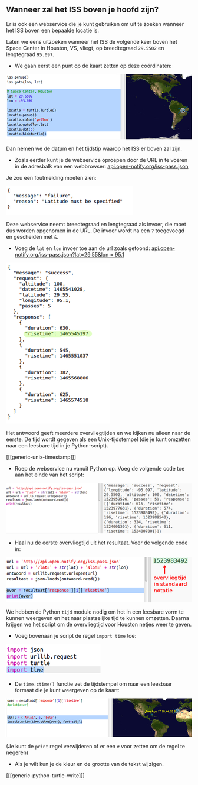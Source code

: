 ## Wanneer zal het ISS boven je hoofd zijn?

Er is ook een webservice die je kunt gebruiken om uit te zoeken wanneer het ISS boven een bepaalde locatie is.

Laten we eens uitzoeken wanneer het ISS de volgende keer boven het Space Center in Houston, VS, vliegt, op breedtegraad `29.5502` en lengtegraad `95.097`.

+ We gaan eerst een punt op de kaart zetten op deze coördinaten:

![screenshot](images/iss-houston.png)

Dan nemen we de datum en het tijdstip waarop het ISS er boven zal zijn.

+ Zoals eerder kunt je de webservice oproepen door de URL in te voeren in de adresbalk van een webbrowser: <a href="http://api.open-notify.org/iss-pass.json" target="_blank"> api.open-notify.org/iss-pass.json </a>

Je zou een foutmelding moeten zien:

![screenshot](images/iss-pass-error.png)

Deze webservice neemt breedtegraad en lengtegraad als invoer, die moet dus worden opgenomen in de URL. De invoer wordt na een `?` toegevoegd en gescheiden met `&`.

+ Voeg de `lat` en `lon` invoer toe aan de url zoals getoond: <a href="http://api.open-notify.org/iss-pass.json?lat=29.55&lon=95.1" target="_blank"> api.open-notify.org/iss-pass.json?lat=29.55&lon = 95.1 </a>

![screenshot](images/iss-passtimes.png)

Het antwoord geeft meerdere overvliegtijden en we kijken nu alleen naar de eerste. De tijd wordt gegeven als een Unix-tijdstempel (die je kunt omzetten naar een leesbare tijd in je Python-script).

[[[generic-unix-timestamp]]]

+ Roep de webservice nu vanuit Python op. Voeg de volgende code toe aan het einde van het script:

![screenshot](images/iss-passover.png)

+ Haal nu de eerste overvliegtijd uit het resultaat. Voer de volgende code in:

![screenshot](images/iss-print-pass.png)

We hebben de Python `tijd` module nodig om het in een leesbare vorm te kunnen weergeven en het naar plaatselijke tijd te kunnen omzetten. Daarna krijgen we het script om de overvliegtijd voor Houston netjes weer te geven.

+ Voeg bovenaan je script de regel `import time` toe:

![screenshot](images/iss-time.png)

+ De `time.ctime()` functie zet de tijdstempel om naar een leesbaar formaat die je kunt weergeven op de kaart:

![screenshot](images/iss-pass-write.png)

(Je kunt de `print` regel verwijderen of er een `#` voor zetten om de regel te negeren)

+ Als je wilt kun je de kleur en de grootte van de tekst wijzigen. 

[[[generic-python-turtle-write]]]